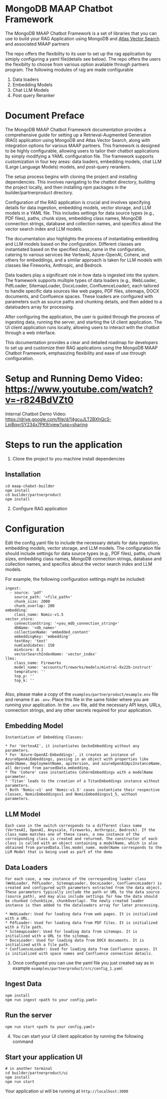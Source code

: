 # MongoDB MAAP Chatbot Framework

The MongoDB MAAP Chatbot Framework is a set of libraries that you can use to build your RAG Application
using MongoDB and [Atlas Vector Search](https://www.mongodb.com/docs/atlas/atlas-vector-search/vector-search-overview/). and associated MAAP partners

The repo offers the flexibility to its user to set up the rag application by simiply configuring a yaml file(details see below). The repo offers the users the flexibilty to choose from various option available through partners program. The following modules of rag are made configurable
1. Data loaders
2. Embedding Models
3. Chat LLM Models
4. Post query Reranker

# Document Preface
The MongoDB MAAP Chatbot Framework documentation provides a comprehensive guide for setting up a Retrieval-Augmented Generation (RAG) application using MongoDB and Atlas Vector Search, along with integration options for various MAAP partners. This framework is designed to be highly configurable, allowing users to tailor their chatbot applications by simply modifying a YAML configuration file. The framework supports customization in four key areas: data loaders, embedding models, chat LLM (Large Language Models) models, and post-query rerankers.

The setup process begins with cloning the project and installing dependencies. This involves navigating to the chatbot directory, building the project locally, and then installing npm packages in the builder/partnerproduct directory.

Configuration of the RAG application is crucial and involves specifying details for data ingestion, embedding models, vector storage, and LLM models in a YAML file. This includes settings for data source types (e.g., PDF files), paths, chunk sizes, embedding class names, MongoDB connection strings, database and collection names, and specifics about the vector search index and LLM models.

The documentation also highlights the process of instantiating embedding and LLM models based on the configuration. Different classes are instantiated based on the specified class_name in the configuration, catering to various services like VertexAI, Azure-OpenAI, Cohere, and others for embeddings, and a similar approach is taken for LLM models with classes like Fireworks, Anthropic, and Bedrock.

Data loaders play a significant role in how data is ingested into the system. The framework supports multiple types of data loaders (e.g., WebLoader, PdfLoader, SitemapLoader, DocxLoader, ConfluenceLoader), each tailored to handle specific data sources like web pages, PDF files, sitemaps, DOCX documents, and Confluence spaces. These loaders are configured with parameters such as source paths and chunking details, and then added to a dataloaders array for processing.

After configuring the application, the user is guided through the process of ingesting data, running the server, and starting the UI client application. The UI client application runs locally, allowing users to interact with the chatbot through a web interface.

This documentation provides a clear and detailed roadmap for developers to set up and customize their RAG applications using the MongoDB MAAP Chatbot Framework, emphasizing flexibility and ease of use through configuration.

# Setup and Running Demo Video: https://www.youtube.com/watch?v=-r824BdVZt0

Internal Chatbot Demo Video: https://drive.google.com/file/d/14gcuJLT2BXhQcS-LpjBqvrSY234x7PK9/view?usp=sharing

# Steps to run the application
1. Clone the project to you machine install dependencies
## Installation

```
cd maap-chabot-builder
npm install
cd builder/partnerproduct
npm install
```

2. Configure RAG application
# Configuration
Edit the config.yaml file to include the necessary details for data ingestion, embedding models, vector storage, and LLM models. The configuration file should include settings for data source types (e.g., PDF files), paths, chunk sizes, embedding class names, MongoDB connection strings, database and collection names, and specifics about the vector search index and LLM models.

For example, the following configuration settings might be included:
```
ingest:
  - source: 'pdf'
    source_path: '<file_path>'
    chunk_size: 2000
    chunk_overlap: 200
embedding:
    class_name: Nomic-v1.5
vector_store:
    connectionString: '<you_mdb_connection_string>'
    dbName: '<db_name>'
    collectionName: 'embedded_content'
    embeddingKey: 'embedding'
    textKey: 'text'
    numCandidates: 150
    minScore: 0.1 
    vectorSearchIndexName: 'vector_index'
llms:
    class_name: Fireworks
    model_name: 'accounts/fireworks/models/mixtral-8x22b-instruct'
    temprature: ''
    top_p: ''
    top_k: ''


``` 
Also, please make a copy of the `examples/partnerproduct/example.env` file and rename it as `.env`. Place this file in the same folder where you are running your application. In the `.env` file, add the necessary API keys, URLs, connection strings, and any other secrets required for your application.

## Embedding Model 
    Instantiation of Embedding Classes:
    
    * For 'VertexAI', it instantiates GeckoEmbedding without any parameters.
    * For 'Azure-OpenAI-Embeddings', it creates an instance of AzureOpenAiEmbeddings, passing in an object with properties like modelName, deploymentName, apiVersion, and azureOpenAIApiInstanceName, all derived from parsedData.embedding.
    * The 'Cohere' case instantiates CohereEmbeddings with a modelName parameter.
    * 'Titan' leads to the creation of a TitanEmbeddings instance without parameters.
    * Both 'Nomic-v1' and 'Nomic-v1.5' cases instantiate their respective classes, NomicEmbeddingsv1 and NomicEmbeddingsv1_5, without parameters.
## LLM Model
    Each case in the switch corresponds to a different class name (VertexAI, OpenAI, Anyscale, Fireworks, Anthropic, Bedrock). If the class_name matches one of these cases, a new instance of the corresponding class is created and returned. The constructor of each class is called with an object containing a modelName, which is also obtained from parsedData.llms.model_name. modelName corresponds to the LLM Model that is being used as part of the demo

## Data Loaders
    For each case, a new instance of the corresponding loader class (WebLoader, PdfLoader, SitemapLoader, DocxLoader, ConfluenceLoader) is created and configured with parameters extracted from the data object. These parameters typically include the path or URL to the data source (source_path), and may also include settings for how the data should be chunked (chunkSize, chunkOverlap). The newly created loader instance is then added to the dataloaders array for later processing.

    * WebLoader: Used for loading data from web pages. It is initialized with a URL.
    * PdfLoader: Used for loading data from PDF files. It is initialized with a file path.
    * SitemapLoader: Used for loading data from sitemaps. It is initialized with a URL to the sitemap.
    * DocxLoader: Used for loading data from DOCX documents. It is initialized with a file path.
    * ConfluenceLoader: Used for loading data from Confluence spaces. It is initialized with space names and Confluence connection details.


3. Once configured you can use the yaml file you just created say as in example `examples/partnerproduct/src/config_1.yaml`
## Ingest Data
```
npm install
npm run ingest <path to your config.yaml>
```

## Run the server
```
npm run start <path to your config.yaml>
```
4. You can start your UI client application by running the following command
## Start your application UI
```
# in another terminal
cd builder/partnerproduct/ui
npm install
npm run start
```
Your application ui will be running at `http://localhost:3000`

